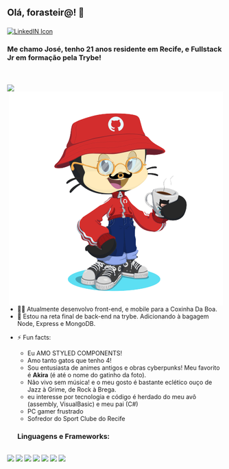 ## Olá, forasteir@! 🤙 <a target="_blank" href="https://www.linkedin.com/in/moraisgabri/">
  <img align="middle" alt="LinkedIN Icon" width="40px" src="https://www.flaticon.com/svg/vstatic/svg/174/174857.svg?token=exp=1620608718~hmac=8aeaed4251aa49ac73b9f3c05e2510bf" />
</a>

### Me chamo José, tenho 21 anos residente em Recife, e Fullstack Jr em formação pela Trybe! <br>



<p>
<br></br>
<img align="center" src="https://github-readme-stats.vercel.app/api?username=moraisgabri&theme=gruvbox&hide=issues&show_icons=true" />

<img align="right" alt="me as octocat" width="500px" src="https://github.com/moraisgabri/moraisgabri/blob/main/myocto.png?raw=true" />

- 🧑‍💻 Atualmente desenvolvo front-end, e mobile para a Coxinha Da Boa.
- 🧠 Estou na reta final de back-end na trybe. Adicionando à bagagem Node, Express e MongoDB.
* ⚡ Fun facts:
  * Eu AMO STYLED COMPONENTS! 
  * Amo tanto gatos que tenho 4!
  * Sou entusiasta de animes antigos e obras cyberpunks! Meu favorito é __Akira__ (é até o nome do gatinho da foto).
  * Não vivo sem música! e o meu gosto é bastante eclético ouço de Jazz à Grime, de Rock à Brega.
  * eu interesse por tecnologia e código é herdado do meu avô (assembly, VisualBasic) e meu pai (C#)
  * PC gamer frustrado
  * Sofredor do Sport Clube do Recife
  
  ### Linguagens e Frameworks: 
<p>
</br>
  <img width="60" src="https://pics.freeicons.io/uploads/icons/png/20167174151551942641-512.png" />
  <img width="60" src="https://pics.freeicons.io/uploads/icons/png/21088442871540553614-512.png" />
  <img width="60" src="https://pics.freeicons.io/uploads/icons/png/14072054271548141949-512.png" />
  <img width="60" src="https://pics.freeicons.io/uploads/icons/png/21337745421536211768-512.png" />
  <img width="60" src="https://pics.freeicons.io/uploads/icons/png/15056343581551942278-512.png" />
  <img width="60" src="https://pics.freeicons.io/uploads/icons/png/1888890291551942128-512.png" />
  <img width="60" src="https://styled-components.com/logo.png" />
</p>
</p>
